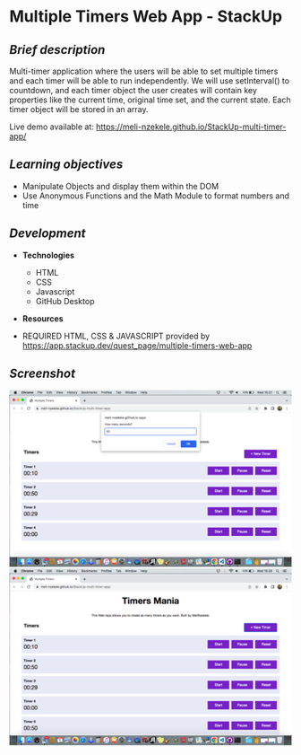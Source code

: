 # Multiple Timers Web App - StackUp

## **_Brief description_**

Multi-timer application where the users will be able to set multiple timers and each timer will be able to run independently. We will use setInterval() to countdown, and each timer object the user creates will contain key properties like the current time, original time set, and the current state. Each timer object will be stored in an array.

Live demo available at: https://meli-nzekele.github.io/StackUp-multi-timer-app/

## **_Learning objectives_**

- Manipulate Objects and display them within the DOM
- Use Anonymous Functions and the Math Module to format numbers and time

## **_Development_**

- **Technologies**

  - HTML
  - CSS
  - Javascript
  - GitHub Desktop

- **Resources**

- REQUIRED HTML, CSS & JAVASCRIPT provided by https://app.stackup.dev/quest_page/multiple-timers-web-app

## **_Screenshot_**

![StackUp - Multple Timer1](/images/timerscreen1.png)
![StackUp - Multple Timer2](/images/timerscreen2.png)
